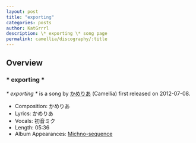 ```yaml
---
layout: post
title: "exporting"
categories: posts
author: KatGrrrl
description: \* exporting \* song page
permalink: camellia/discography/:title
---
```


## Overview

### \* exporting \*

*\* exporting \** is a song by [かめりあ](/camellia) (Camellia) first released on 2012-07-08.

* Composition: かめりあ
* Lyrics: かめりあ
* Vocals: 初音ミク
* Length: 05:36
* Album Appearances: [Michno-sequence](<{% link postsInclude/_posts/camellia/albums/Michno-sequence/2023-12-06-Michno-sequence.md %}>)
